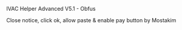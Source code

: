 IVAC Helper Advanced V5.1 - Obfus

Close notice, click ok, allow paste & enable pay button by Mostakim
